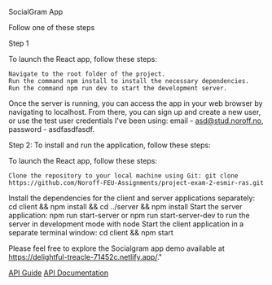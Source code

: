 SocialGram App

Follow one of these steps

Step 1

To launch the React app, follow these steps:

    Navigate to the root folder of the project.
    Run the command npm install to install the necessary dependencies.
    Run the command npm run dev to start the development server.

Once the server is running, you can access the app in your web browser by navigating to localhost. From there, you can sign up and create a new user, or use the test user credentials I've been using: email - asd@stud.noroff.no, password - asdfasdfasdf.



Step 2:
To install and run the application, follow these steps:

To launch the React app, follow these steps:

    Clone the repository to your local machine using Git: git clone https://github.com/Noroff-FEU-Assignments/project-exam-2-esmir-ras.git
Install the dependencies for the client and server applications separately: cd client && npm install && cd ../server && npm install
Start the server application: npm run start-server or npm run start-server-dev to run the server in development mode with node
Start the client application in a separate terminal window: cd client && npm start


Please feel free to explore the Socialgram app demo available at https://delightful-treacle-71452c.netlify.app/."


[API Guide](https://noroff-api-docs.netlify.app/social-endpoints/authentication)
[API Documentation](https://nf-api.onrender.com/docs)




